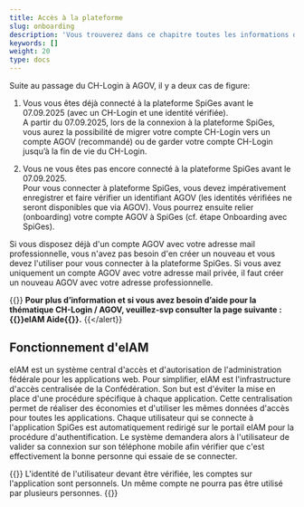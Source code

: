 ```yaml
---
title: Accès à la plateforme
slug: onboarding
description: 'Vous trouverez dans ce chapitre toutes les informations dont vous avez besoin pour vous connecter à la plateforme SpiGes.'
keywords: []
weight: 20
type: docs
---
```


<!--Dans ce chapitre, vous trouverez toutes les marches à suivre afin de vous créer un profil vérifié qui vous permettera de vous connecter à la plateforme SpiGes.

Pour créer un CH-login avec un second facteur fort et une identité vérifiée pour l'utilisation de la plateforme SpiGes, les étapes suivantes sont nécessaires :

1. Créer un CH-login (avec l'adresse e-mail professionnelle)
2. Ajouter un second facteur de sécurité fort au CH-Login
3. Vérifier l'identité sur le second facteur fort
4. Relier (onboarding) le CH-login établi avec SpiGes-->

Suite au passage du CH-Login à AGOV, il y a deux cas de figure:

1. Vous vous êtes déjà connecté à la plateforme SpiGes avant le 07.09.2025 (avec un CH-Login et une identité vérifiée).  
A partir du 07.09.2025, lors de la connexion à la plateforme SpiGes, vous aurez la possibilité de migrer votre compte CH-Login vers un compte AGOV (recommandé) ou de garder votre compte CH-Login jusqu’à la fin de vie du CH-Login.

2. Vous ne vous êtes pas encore connecté à la plateforme SpiGes avant le 07.09.2025.  
Pour vous connecter à plateforme SpiGes, vous devez impérativement enregistrer et faire vérifier un identifiant AGOV (les identités vérifiées ne seront disponibles que via AGOV). Vous pourrez ensuite relier (onboarding) votre compte AGOV à SpiGes (cf. étape Onboarding avec SpiGes).


Si vous disposez déjà d'un compte AGOV avec votre adresse mail professionnelle, vous n'avez pas besoin d'en créer un nouveau et vous devez l'utiliser pour vous connecter à la plateforme SpiGes. Si vous avez uniquement un compte AGOV avec votre adresse mail privée, il faut créer un nouveau AGOV avec votre adresse professionnelle.

<!--Nous vous conseillons de commencer par lire ces pages d'instruction avant d'essayer de configurer votre nouvel accès sécurisé.-->

{{<alert color="info">}}
**Pour plus d’information et si vous avez besoin d’aide pour la thématique CH-Login / AGOV, veuillez-svp consulter la page suivante : {{<link url="https://help.eiam.swiss/?l=fr" newTab="true">}}eIAM Aide{{</link>}}.**
{{</alert}}

## Fonctionnement d'eIAM

eIAM est un système central d'accès et d'autorisation de l'administration fédérale pour les applications web. Pour simplifier, eIAM est l'infrastructure d'accès centralisée de la Confédération. Son but est d'éviter la mise en place d'une procédure spécifique à chaque application. Cette centralisation permet de réaliser des économies et d'utiliser les mêmes données d'accès pour toutes les applications.
Chaque utilisateur qui se connecte à l'application SpiGes est automatiquement redirigé sur le portail eIAM pour la procédure d'authentification. Le système demandera alors à l'utilisateur de valider sa connexion sur son téléphone mobile afin vérifier que c'est effectivement la bonne personne qui essaie de se connecter.  

{{<alert color="warning">}}
L'identité de l'utilisateur devant être vérifiée, les comptes sur l'application sont personnels. Un même compte ne pourra pas être utilisé par plusieurs personnes.
{{</alert>}}



